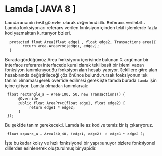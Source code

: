 # Lamda [ JAVA 8 ]


Lamda anomin tekil görevler olarak değerlendirilir. Referans verilebilir. Lamda fonksiyonları referans verilen fonksiyon içinden tekil işlemlerde fazla kod yazmaktan kurtarıyor bizleri.

```
  protected float Area(float edge1 , float edge2, Transactions area){
        return area.AreaProc(edge1, edge2);
  }

```

Burada gördüğümüz Area fonksiyonu içerisinde bulunan 3. argüman bir interface referansı interfacede kural olarak tekil basit bir işlemi yapan 
fonksiyon tanımlanıyor.Bu fonksiyon alan hesabı yapıyor. Şekillere göre alan hesabınında değiştirileceği göz önünde bulundurursak fonksiyonun tek tanımı olmaması gerek override edilmesi gerek
işte tamda burada ``Lamda`` işin içine giriyor. Lamda olmadan tanımlarsak:

```
 float rectangle_a = Area(100, 50, new Transactions() {
      @Override
      public float AreaProc(float edge1, float edge2) {
           return edge1 * edge2;
      }
 });
```

Bu şekilde tanım gerekecekti. Lamda ile az kod ve temiz bir iş çıkarıyoruz.

```
 float square_a = Area(40,40, (edge1, edge2) -> edge1 * edge2 );

```

İşte bu kadar kolay ve hızlı fonksiyonel bir yapı sunuyor bizlere fonksiyonel dillerden esinlenerek oluşturulmuş bir yapidir.